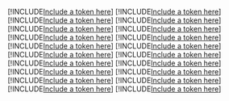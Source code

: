 [!INCLUDE[Include a token here](refs1539679732665/r1.md)]
[!INCLUDE[Include a token here](refs1539679732665/r2.md)]
[!INCLUDE[Include a token here](refs1539679732665/r3.md)]
[!INCLUDE[Include a token here](refs1539679732665/r4.md)]
[!INCLUDE[Include a token here](refs1539679732665/r5.md)]
[!INCLUDE[Include a token here](refs1539679732665/r6.md)]
[!INCLUDE[Include a token here](refs1539679732665/r7.md)]
[!INCLUDE[Include a token here](refs1539679732665/r8.md)]
[!INCLUDE[Include a token here](refs1539679732665/r9.md)]
[!INCLUDE[Include a token here](refs1539679732665/r10.md)]
[!INCLUDE[Include a token here](refs1539679732665/r11.md)]
[!INCLUDE[Include a token here](refs1539679732665/r12.md)]
[!INCLUDE[Include a token here](refs1539679732665/r13.md)]
[!INCLUDE[Include a token here](refs1539679732665/r14.md)]
[!INCLUDE[Include a token here](refs1539679732665/r15.md)]
[!INCLUDE[Include a token here](refs1539679732665/r16.md)]
[!INCLUDE[Include a token here](refs1539679732665/r17.md)]
[!INCLUDE[Include a token here](refs1539679732665/r18.md)]
[!INCLUDE[Include a token here](refs1539679732665/r19.md)]
[!INCLUDE[Include a token here](refs1539679732665/r20.md)]